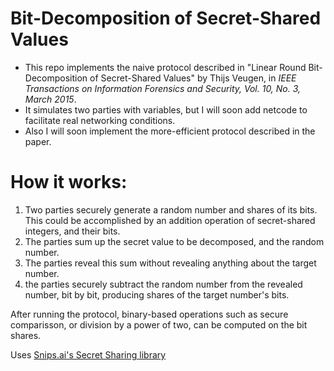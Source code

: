 # Bit-Decomposition of Secret-Shared Values
* This repo implements the naive protocol described in "Linear Round Bit-Decomposition of Secret-Shared Values" by Thijs Veugen, in *IEEE Transactions on Information Forensics and Security, Vol. 10, No. 3, March 2015*.
* It simulates two parties with variables, but I will soon add netcode to facilitate real networking conditions.
* Also I will soon implement the more-efficient protocol described in the paper.

# How it works:
1. Two parties securely generate a random number and shares of its bits. This could be accomplished by an addition operation of secret-shared integers, and their bits.
2. The parties sum up the secret value to be decomposed, and the random number.
3. The parties reveal this sum without revealing anything about the target number.
4. the parties securely subtract the random number from the revealed number, bit by bit, producing shares of the target number's bits.

After running the protocol, binary-based operations such as secure comparisson, or division by a power of two, can be computed on the bit shares.

Uses [Snips.ai's Secret Sharing library](https://github.com/snipsco/rust-threshold-secret-sharing)
